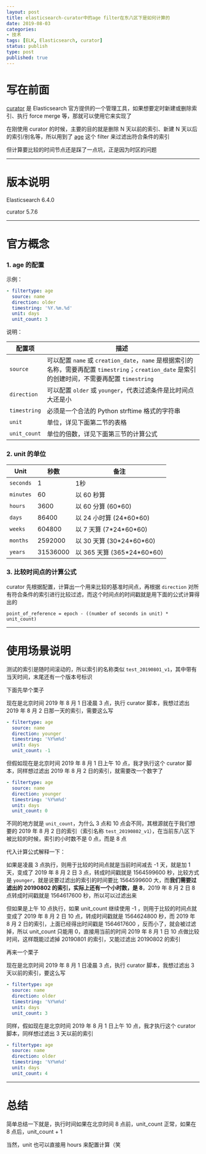 ```yaml
---
layout: post
title: elasticsearch-curator中的age filter在东八区下是如何计算的
date: 2019-08-03
categories:
- 技术
tags: [ELK, Elasticsearch, curator]
status: publish
type: post
published: true
---
```


# 写在前面

[curator](https://www.elastic.co/guide/en/elasticsearch/client/curator/current/about.html) 是 Elasticsearch 官方提供的一个管理工具，如果想要定时新建或删除索引、执行 force merge 等，那就可以使用它来实现了

在刚使用 curator 的时候，主要的目的就是删除 N 天以前的索引、新建 N 天以后的索引/别名等，所以用到了 [age](https://www.elastic.co/guide/en/elasticsearch/client/curator/current/filtertype_age.html) 这个 filter 来过滤出符合条件的索引

但计算要比较的时间节点还是踩了一点坑，正是因为时区的问题

---

# 版本说明

Elasticsearch 6.4.0

curator 5.7.6

---

# 官方概念

### 1. age 的配置

示例：

```yaml
- filtertype: age
  source: name
  direction: older
  timestring: '%Y.%m.%d'
  unit: days
  unit_count: 3
```

说明：

| 配置项 | 描述 |
| --- | --- |
| `source` | 可以配置 `name` 或 `creation_date`，`name` 是根据索引的名称，需要再配置  `timestring`；`creation_date` 是索引的创建时间，不需要再配置 `timestring` |
| `direction` | 可以配置 `older` 或 `younger`，代表过滤条件是比时间点大还是小 |
| `timestring` | 必须是一个合法的 Python strftime 格式的字符串 |
| `unit` | 单位，详见下面第二节的表格 |
| `unit_count` | 单位的倍数，详见下面第三节的计算公式 |


### 2. unit 的单位

| Unit | 秒数 | 备注 |
| -- | -- | -- |
| `seconds` | 1 | 1秒 |
| `minutes` | 60 | 以 60 秒算 |
| `hours` | 3600 | 以 60 分算 (60\*60) |
| `days` | 86400 | 以 24 小时算 (24\*60\*60) |
| `weeks` | 604800 | 以 7 天算 (7\*24\*60\*60) |
| `months` | 2592000 | 以 30 天算 (30\*24\*60\*60) |
| `years` | 31536000 | 以 365 天算 (365\*24\*60\*60) |


### 3. 比较时间点的计算公式

curator 先根据配置，计算出一个用来比较的基准时间点，再根据 `direction` 对所有符合条件的索引进行比较过滤，而这个时间点的时间戳就是用下面的公式计算得出的

`point_of_reference = epoch - ((number of seconds in unit) * unit_count)`

---

# 使用场景说明

测试的索引是随时间滚动的，所以索引的名称类似 `test_20190801_v1`，其中带有当天时间，末尾还有一个版本号标识

下面先举个栗子

现在是北京时间 2019 年 8 月 1 日凌晨 3 点，执行 curator 脚本，我想过滤出 2019 年 8 月 2 日那一天的索引，需要这么写

```yaml
- filtertype: age
  source: name
  direction: younger
  timestring: '%Y%m%d'
  unit: days
  unit_count: -1
```

但假如现在是北京时间 2019 年 8 月 1 日上午 10 点，我才执行这个 curator 脚本，同样想过滤出 2019 年 8 月 2 日的索引，就需要改一个数字了

```yaml
- filtertype: age
  source: name
  direction: younger
  timestring: '%Y%m%d'
  unit: days
  unit_count: 0
```

不同的地方就是 `unit_count`，为什么 3 点和 10 点会不同，其根源就在于我们想要的 2019 年 8 月 2 日的索引（索引名称 `test_20190802_v1`），在当前东八区下被比较的时候，索引的小时数不是 0 点，而是 8 点

代入计算公式解释一下：

如果是凌晨 3 点执行，则用于比较的时间点就是当前时间减去 -1 天，就是加 1 天，变成了 2019 年 8 月 2 日 3 点，转成时间戳就是 1564599600 秒，比较方式是 `younger`，就是说要过滤出的索引的时间要比 1564599600 大，而**我们需要过滤出的 20190802 的索引，实际上还有一个小时数，是 8**，2019 年 8 月 2 日 8 点转成时间戳就是 1564617600 秒，所以可以过滤出来

但如果是上午 10 点执行，如果 unit_count 继续使用 -1 ，则用于比较的时间点就变成了 2019 年 8 月 2 日 10 点，转成时间戳就是 1564624800 秒，而 2019 年 8 月 2 日的索引，上面已经得出时间戳是 1564617600 ，反而小了，就会被过滤掉，所以 unit_count 只能用 0，直接用当前的时间 2019 年 8 月 1 日 10 点做比较时间，这样既能过滤掉 20190801 的索引，又能过滤出 20190802 的索引

再来一个栗子

现在是北京时间 2019 年 8 月 1 日凌晨 3 点，执行 curator 脚本，我想过滤出 3 天以前的索引，要这么写

```yaml
- filtertype: age
  source: name
  direction: older
  timestring: '%Y%m%d'
  unit: days
  unit_count: 3
```

同样，假如现在是北京时间 2019 年 8 月 1 日上午 10 点，我才执行这个 curator 脚本，同样想过滤出 3 天以前的索引

```yaml
- filtertype: age
  source: name
  direction: older
  timestring: '%Y%m%d'
  unit: days
  unit_count: 4
```

---

# 总结

简单总结一下就是，执行时间如果在北京时间 8 点前，unit_count 正常，如果在 8 点后，unit_count + 1

当然，unit 也可以直接用 hours 来配置计算（笑
